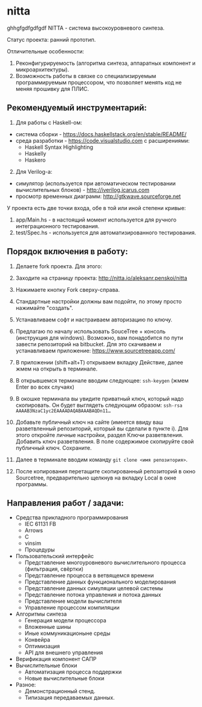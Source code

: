﻿# nitta
ghhgfgdfgdfgdf
NITTA - система высокоуровневого синтеза.

Статус проекта: ранний прототип.

Отличительные особенности:
1. Реконфигурируемость (алгоритма синтеза, аппаратных компонент и микроархитектуры).
2. Возможность работы в связке со специализируемым программируемым процессором, что позволяет 
   менять код не меняя прошивку для ПЛИС.

## Рекомендуемый инструментарий:
1. Для работы с Haskell-ом:
  - система сборки - https://docs.haskellstack.org/en/stable/README/
  - среда разработки - https://code.visualstudio.com с расширениями:
      - Haskell Syntax Highlighting
      - Haskelly
      - Haskero
2. Для Verilog-а:
  - симулятор (используется при автоматическом тестировании вычислительных блоков) - 
    http://iverilog.icarus.com
  - просмотр временных диаграмм: http://gtkwave.sourceforge.net

У проекта есть две точки входа, обе в той или иной степени кривые:
1. app/Main.hs - в настоящий момент используется для ручного интеграционного тестирования.
2. test/Spec.hs - используется для автоматизированного тестирования.

## Порядок включения в работу:
1. Делаете fork проекта. Для этого:
  1. Заходите на страницу проекта: http://nitta.io/aleksanr.penskoi/nitta
  2. Нажимаете кнопку Fork сверху-справа.
  3. Стандартные настройки должны вам подойти, по этому просто нажимайте "создать".

2. Устанавливаем софт и настраиваем авторизацию по ключу.
  1. Предлагаю по началу использовать SouceTree + консоль (инструкция для windows). Возможно, вам 
     понадобится по пути завести репозиторий на bitbucket. Для это скачиваем и устанавливаем 
     приложение: https://www.sourcetreeapp.com/
  2. В приложении (shift+alt+T) открываем вкладку Действие, далее жмем на открыть в терминале.
  3. В открывшемся терминале вводим следующее: `ssh-keygen` (жмем Enter во всех случаях)
  4. В окошке терминала вы увидите приватный ключ, который надо скопировать. Он будет выглядеть 
     следующим образом: `ssh-rsa AAAAB3NzaC1yc2EAAAADAQABAAABAQDn11…`
  5. Добавьте публичный ключ на сайте (имеется ввиду ваш разветвленный репозиторий, который вы 
     сделали в пункте i). Для этого откройте личные настройки, раздел Ключи разветвления. Добавить 
     ключ разветвления.  В поле содержимое скопируйте свой публичный ключ. Сохраните.
  6. Далее в терминале вводим команду `git clone <имя репозитория>`.
  7. После копирования перетащите скопированный репозиторий в окно Sourcetree, предварительно 
     щелкнув на вкладку Local в окне программы.

## Направления работ / задачи:
- Средства прикладного программирования
  - IEC 61131 FB
  - Arrows
  - C
  - vinsim
  - Процедуры
- Пользовательский интерфейс
  - Представление многоуровневого вычислительного процесса (фильтрация, свёртки)
  - Представление процесса в ветвящемся времени
  - Представление данных функционального моделирования
  - Представление данных симуляции целевой системы
  - Представление потока управления и потока данных
  - Представление модели вычислителя
  - Управление процессом компиляции
- Алгоритмы синтеза
  - Генерация модели процессора
  - Вложенные шины
  - Иные коммуникационыне среды
  - Конвейра
  - Оптимизация
  - API для внешнего управления
- Верификация компонент САПР
- Вычислительные блоки
  - Автоматизация процесса поддержки
  - Новые вычислительные блоки
- Разное:
  - Демонстрационный стенд.
  - Типизация передаваемых данных.

